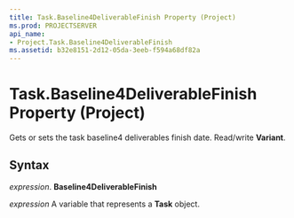```yaml
---
title: Task.Baseline4DeliverableFinish Property (Project)
ms.prod: PROJECTSERVER
api_name:
- Project.Task.Baseline4DeliverableFinish
ms.assetid: b32e8151-2d12-05da-3eeb-f594a68df82a
---
```



# Task.Baseline4DeliverableFinish Property (Project)

Gets or sets the task baseline4 deliverables finish date. Read/write  **Variant**.


## Syntax

 _expression_. **Baseline4DeliverableFinish**

 _expression_ A variable that represents a **Task** object.


